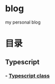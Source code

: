 
blog
====

my personal blog

# 目录

## Typescript 

### - [Typescript class](https://github.com/zhuni/blog/issues1)


